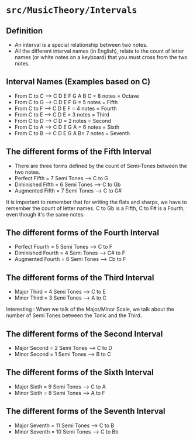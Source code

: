 # `src/MusicTheory/Intervals`

## Definition
* An interval is a special relationship between two notes.
* All the different interval names (in English), relate to the count of letter names (or white notes on a keyboard) that you must cross from the two notes.

## Interval Names (Examples based on C)
* From C to C --> C D E F G A B C = 8 notes = Octave
* From C to G --> C D E F G = 5 notes = Fifth
* From C to F --> C D E F = 4 notes = Fourth
* From C to E --> C D E = 3 notes = Third
* From C to D --> C D = 2 notes = Second
* From C to A --> C D E G A = 6 notes = Sixth
* From C to B --> C D E G A B= 7 notes = Seventh

## The different forms of the Fifth Interval
* There are three forms defined by the count of Semi-Tones between the two notes.
* Perfect Fifth = 7 Semi Tones --> C to G
* Diminished Fifth = 6 Semi Tones --> C to Gb
* Augmented Fifth = 7 Semi Tones --> C to G#

It is important to remember that for writing the flats and sharps, we have to remember the count of letter names. C to Gb is a Fifth, C to F# is a Fourth, even though it's the same notes.

## The different forms of the Fourth Interval
* Perfect Fourth = 5 Semi Tones --> C to F
* Diminished Fourth = 4 Semi Tones --> C# to F
* Augmented Fourth = 6 Semi Tones --> Cb to F

## The different forms of the Third Interval
* Major Third = 4 Semi Tones --> C to E
* Minor Third = 3 Semi Tones --> A to C

Interesting : When we talk of the Major/Minor Scale, we talk about the number of Semi Tones between the Tonic and the Third.

## The different forms of the Second Interval
* Major Second = 2 Semi Tones --> C to D
* Minor Second = 1 Semi Tones --> B to C

## The different forms of the Sixth Interval
* Major Sixth = 9 Semi Tones --> C to A
* Minor Sixth = 8 Semi Tones --> A to F

## The different forms of the Seventh Interval
* Major Seventh = 11 Semi Tones --> C to B
* Minor Seventh = 10 Semi Tones --> C to Bb



